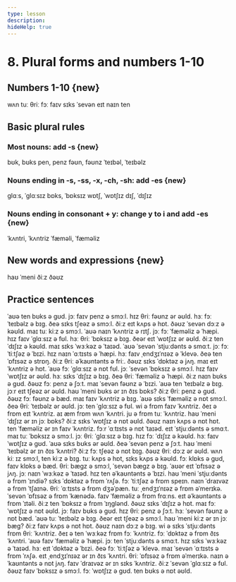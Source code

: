 ```yaml
---
type: lesson
description:
hideHelp: true
---
```


# 8. Plural forms and numbers 1-10

## Numbers 1-10 {new}

wʌn
tuː
θriː
fɔː
faɪv
sɪks
ˈsevən
eɪt
naɪn
ten

## Basic plural rules

### Most nouns: add -s {new}

bʊk, bʊks
pen, penz
fəʊn, fəʊnz
ˈteɪbəl, ˈteɪbəlz

### Nouns ending in -s, -ss, -x, -ch, -sh: add -es {new}

ɡlɑːs, ˈɡlɑːsɪz
bɒks, ˈbɒksɪz
wɒtʃ, ˈwɒtʃɪz
dɪʃ, ˈdɪʃɪz

### Nouns ending in consonant + y: change y to i and add -es {new}

ˈkʌntri, ˈkʌntriz
ˈfæməli, ˈfæməliz

## New words and expressions {new}

haʊ ˈmeni
ðiːz
ðəʊz

## Practice sentences

ˈaʊə ten bʊks ə ɡʊd.
jɔː faɪv penz ə smɔːl.
hɪz θriː fəʊnz ər əʊld.
hɜː fɔː ˈteɪbəlz ə bɪɡ.
ðeə sɪks tʃeəz ə smɔːl.
ðiːz eɪt kʌps ə hɒt.
ðəʊz ˈsevən dɔːz ə kəʊld.
maɪ tuː kiːz ə smɔːl.
ˈaʊə naɪn ˈkʌntriz ə rɪtʃ.
jɔː fɔː ˈfæməliz ə ˈhæpi.
hɪz faɪv ˈɡlɑːsɪz ə fʊl.
hɜː θriː ˈbɒksɪz ə bɪɡ.
ðeər eɪt ˈwɒtʃɪz ər əʊld.
ðiːz ten ˈdɪʃɪz ə kəʊld.
maɪ sɪks ˈwɜːkəz ə ˈtaɪəd.
ˈaʊə ˈsevən ˈstjuːdənts ə smɑːt.
jɔː fɔː ˈtiːtʃəz ə ˈbɪzi.
hɪz naɪn ˈɑːtɪsts ə ˈhæpi.
hɜː faɪv ˌendʒɪˈnɪəz ə ˈklevə.
ðeə ten ˈɒfɪsəz ə strɒŋ.
ðiːz θriː əˈkaʊntənts ə friː.
ðəʊz sɪks ˈdɒktəz ə jʌŋ.
maɪ eɪt ˈkʌntriz ə hɒt.
ˈaʊə fɔː ˈɡlɑːsɪz ə nɒt fʊl.
jɔː ˈsevən ˈbɒksɪz ə smɔːl.
hɪz faɪv ˈwɒtʃɪz ər əʊld.
hɜː sɪks ˈdɪʃɪz ə bɪɡ.
ðeə θriː ˈfæməliz ə ˈhæpi.
ðiːz naɪn bʊks ə ɡʊd.
ðəʊz fɔː penz ə ʃɔːt.
maɪ ˈsevən fəʊnz ə ˈbɪzi.
ˈaʊə ten ˈteɪbəlz ə bɪɡ.
jɔːr eɪt tʃeəz ər əʊld.
haʊ ˈmeni bʊks ər ɪn ðɪs bɒks?
ðiːz θriː penz ə ɡʊd.
ðəʊz fɔː fəʊnz ə bæd.
maɪ faɪv ˈkʌntriz ə bɪɡ.
ˈaʊə sɪks ˈfæməliz ə nɒt smɔːl.
ðeə θriː ˈteɪbəlz ər əʊld.
jɔː ten ˈɡlɑːsɪz ə fʊl.
wi ə frɒm faɪv ˈkʌntriz.
ðeɪ ə frɒm eɪt ˈkʌntriz.
aɪ æm frɒm wʌn ˈkʌntri.
ju ə frɒm tuː ˈkʌntriz.
haʊ ˈmeni ˈdɪʃɪz ər ɪn jɔː bɒks?
ðiːz sɪks ˈwɒtʃɪz ə nɒt əʊld.
ðəʊz naɪn kʌps ə nɒt hɒt.
ten ˈfæməliz ər ɪn faɪv ˈkʌntriz.
fɔːr ˈɑːtɪsts ə nɒt ˈtaɪəd.
eɪt ˈstjuːdənts ə smɑːt.
maɪ tuː ˈbɒksɪz ə smɔːl.
jɔː θriː ˈɡlɑːsɪz ə bɪɡ.
hɪz fɔː ˈdɪʃɪz ə kəʊld.
hɜː faɪv ˈwɒtʃɪz ə ɡʊd.
ˈaʊə sɪks bʊks ər əʊld.
ðeə ˈsevən penz ə ʃɔːt.
haʊ ˈmeni ˈteɪbəlz ər ɪn ðɪs ˈkʌntri?
ðiːz fɔː tʃeəz ə nɒt bɪɡ.
ðəʊz θriː dɔːz ər əʊld.
wʌn kiː ɪz smɔːl, ten kiːz ə bɪɡ.
tuː kʌps ə hɒt, sɪks kʌps ə kəʊld.
fɔː klɒks ə ɡʊd, faɪv klɒks ə bæd.
θriː bæɡz ə smɔːl, ˈsevən bæɡz ə bɪɡ.
ˈaʊər eɪt ˈɒfɪsəz ə jʌŋ.
jɔː naɪn ˈwɜːkəz ə ˈtaɪəd.
hɪz ten əˈkaʊntənts ə ˈbɪzi.
haʊ ˈmeni ˈstjuːdənts ə frɒm ˈɪndiə?
sɪks ˈdɒktəz ə frɒm ˈrʌʃə.
fɔː ˈtiːtʃəz ə frɒm speɪn.
naɪn ˈdraɪvəz ə frɒm ˈtʃaɪnə.
θriː ˈɑːtɪsts ə frɒm dʒəˈpæn.
tuː ˌendʒɪˈnɪəz ə frɒm əˈmerɪkə.
ˈsevən ˈɒfɪsəz ə frɒm ˈkænədə.
faɪv ˈfæməliz ə frɒm frɑːns.
eɪt əˈkaʊntənts ə frɒm ˈɪtəli.
ðiːz ten ˈbɒksɪz ə frɒm ˈɪŋɡlənd.
ðəʊz sɪks ˈdɪʃɪz ə hɒt.
maɪ fɔː ˈwɒtʃɪz ə nɒt əʊld.
jɔː faɪv bʊks ə ɡʊd.
hɪz θriː penz ə ʃɔːt.
hɜː ˈsevən fəʊnz ə nɒt bæd.
ˈaʊə tuː ˈteɪbəlz ə bɪɡ.
ðeər eɪt tʃeəz ə smɔːl.
haʊ ˈmeni kiːz ər ɪn jɔː bæɡ?
ðiːz faɪv kʌps ə nɒt hɒt.
ðəʊz naɪn dɔːz ə bɪɡ.
wi ə sɪks ˈstjuːdənts frɒm θriː ˈkʌntriz.
ðeɪ ə ten ˈwɜːkəz frɒm fɔː ˈkʌntriz.
fɔː ˈdɒktəz ə frɒm ðɪs ˈkʌntri.
ˈaʊə faɪv ˈfæməliz ə ˈhæpi.
jɔː ten ˈstjuːdənts ə smɑːt.
hɪz sɪks ˈwɜːkəz ə ˈtaɪəd.
hɜː eɪt ˈdɒktəz ə ˈbɪzi.
ðeə fɔː ˈtiːtʃəz ə ˈklevə.
maɪ ˈsevən ˈɑːtɪsts ə frɒm ˈrʌʃə.
eɪt ˌendʒɪˈnɪəz ər ɪn ðɪs ˈkʌntri.
θriː ˈɒfɪsəz ə frɒm əˈmerɪkə.
naɪn əˈkaʊntənts ə nɒt jʌŋ.
faɪv ˈdraɪvəz ər ɪn sɪks ˈkʌntriz.
ðiːz ˈsevən ˈɡlɑːsɪz ə fʊl.
ðəʊz faɪv ˈbɒksɪz ə smɔːl.
fɔː ˈwɒtʃɪz ə ɡʊd.
ten bʊks ə nɒt əʊld.
